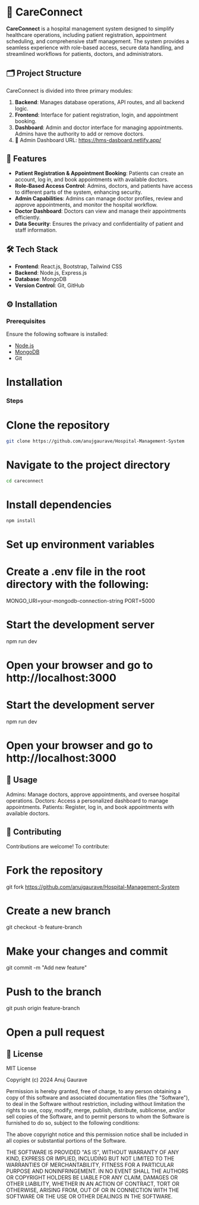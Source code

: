 # 🏥 CareConnect

**CareConnect** is a hospital management system designed to simplify healthcare operations, including patient registration, appointment scheduling, and comprehensive staff management. The system provides a seamless experience with role-based access, secure data handling, and streamlined workflows for patients, doctors, and administrators.

## 🗂️ Project Structure

CareConnect is divided into three primary modules:

1. **Backend**: Manages database operations, API routes, and all backend logic.
2. **Frontend**: Interface for patient registration, login, and appointment booking.
3. **Dashboard**: Admin and doctor interface for managing appointments. Admins have the authority to add or remove doctors.
4. 🔗 Admin Dashboard URL: https://hms-dasboard.netlify.app/

## 🌟 Features

- **Patient Registration & Appointment Booking**: Patients can create an account, log in, and book appointments with available doctors.
- **Role-Based Access Control**: Admins, doctors, and patients have access to different parts of the system, enhancing security.
- **Admin Capabilities**: Admins can manage doctor profiles, review and approve appointments, and monitor the hospital workflow.
- **Doctor Dashboard**: Doctors can view and manage their appointments efficiently.
- **Data Security**: Ensures the privacy and confidentiality of patient and staff information.

## 🛠️ Tech Stack

- **Frontend**: React.js, Bootstrap, Tailwind CSS
- **Backend**: Node.js, Express.js
- **Database**: MongoDB
- **Version Control**: Git, GitHub

## ⚙️ Installation

### Prerequisites

Ensure the following software is installed:

- [Node.js](https://nodejs.org/)
- [MongoDB](https://www.mongodb.com/)
- Git

# Installation

### Steps
# Clone the repository
```bash
git clone https://github.com/anujgaurave/Hospital-Management-System
```
# Navigate to the project directory
```bash
cd careconnect
```
# Install dependencies
```bash
npm install
```
# Set up environment variables
# Create a .env file in the root directory with the following:
MONGO_URI=your-mongodb-connection-string
PORT=5000

# Start the development server
npm run dev

# Open your browser and go to http://localhost:3000


# Start the development server
npm run dev

# Open your browser and go to http://localhost:3000

## 🚀 Usage

Admins: Manage doctors, approve appointments, and oversee hospital operations.
Doctors: Access a personalized dashboard to manage appointments.
Patients: Register, log in, and book appointments with available doctors.

## 🤝 Contributing

Contributions are welcome! To contribute:

# Fork the repository
git fork https://github.com/anujgaurave/Hospital-Management-System

# Create a new branch
git checkout -b feature-branch

# Make your changes and commit
git commit -m "Add new feature"

# Push to the branch
git push origin feature-branch

# Open a pull request

## 📄 License

MIT License

Copyright (c) 2024 Anuj Gaurave

Permission is hereby granted, free of charge, to any person obtaining a copy
of this software and associated documentation files (the "Software"), to deal
in the Software without restriction, including without limitation the rights
to use, copy, modify, merge, publish, distribute, sublicense, and/or sell
copies of the Software, and to permit persons to whom the Software is
furnished to do so, subject to the following conditions:

The above copyright notice and this permission notice shall be included in all
copies or substantial portions of the Software.

THE SOFTWARE IS PROVIDED "AS IS", WITHOUT WARRANTY OF ANY KIND, EXPRESS OR
IMPLIED, INCLUDING BUT NOT LIMITED TO THE WARRANTIES OF MERCHANTABILITY,
FITNESS FOR A PARTICULAR PURPOSE AND NONINFRINGEMENT. IN NO EVENT SHALL THE
AUTHORS OR COPYRIGHT HOLDERS BE LIABLE FOR ANY CLAIM, DAMAGES OR OTHER
LIABILITY, WHETHER IN AN ACTION OF CONTRACT, TORT OR OTHERWISE, ARISING FROM,
OUT OF OR IN CONNECTION WITH THE SOFTWARE OR THE USE OR OTHER DEALINGS IN THE
SOFTWARE.
